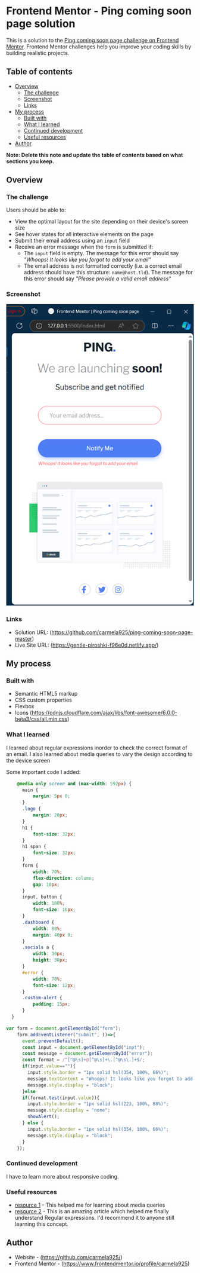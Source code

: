 # Frontend Mentor - Ping coming soon page solution

This is a solution to the [Ping coming soon page challenge on Frontend Mentor](https://www.frontendmentor.io/challenges/ping-single-column-coming-soon-page-5cadd051fec04111f7b848da). Frontend Mentor challenges help you improve your coding skills by building realistic projects. 

## Table of contents

- [Overview](#overview)
  - [The challenge](#the-challenge)
  - [Screenshot](#screenshot)
  - [Links](#links)
- [My process](#my-process)
  - [Built with](#built-with)
  - [What I learned](#what-i-learned)
  - [Continued development](#continued-development)
  - [Useful resources](#useful-resources)
- [Author](#author)

**Note: Delete this note and update the table of contents based on what sections you keep.**

## Overview

### The challenge

Users should be able to:

- View the optimal layout for the site depending on their device's screen size
- See hover states for all interactive elements on the page
- Submit their email address using an `input` field
- Receive an error message when the `form` is submitted if:
	- The `input` field is empty. The message for this error should say *"Whoops! It looks like you forgot to add your email"*
	- The email address is not formatted correctly (i.e. a correct email address should have this structure: `name@host.tld`). The message for this error should say *"Please provide a valid email address"*

### Screenshot

![](./screenshot.PNG)

### Links

- Solution URL: (https://github.com/carmela925/ping-coming-soon-page-master)
- Live Site URL: (https://gentle-piroshki-f96e0d.netlify.app/)

## My process

### Built with

- Semantic HTML5 markup
- CSS custom properties
- Flexbox
- Icons (https://cdnjs.cloudflare.com/ajax/libs/font-awesome/6.0.0-beta3/css/all.min.css) 

### What I learned

I learned about regular expressions inorder to check the correct format of an email. I also learned about media queries to vary the design according to the device screen

Some important code I added:

```css
	@media only screen and (max-width: 592px) {
	  main {
		  margin: 5px 0;
	  }
	  .logo {
		  margin: 20px;
	  }
	  h1 {
		  font-size: 32px;
	  }
	  h1 span {
		  font-size: 32px;
	  }
	  form {
		  width: 70%;
		  flex-direction: column;
		  gap: 10px;
	  }
	  input, button {
		  width: 100%;
		  font-size: 16px;
	  }
	  .dashboard {
		  width: 80%;
		  margin: 40px 0;
	  }
	  .socials a {
		  width: 30px;
		  height: 30px;
	  }
	  #error {
		  width: 70%;
		  font-size: 12px;
	  }
	  .custom-alert {
		  padding: 15px;
	  }
  }
```
```js
var form = document.getElementById("form");
	form.addEventListener("submit", ()=>{
	  event.preventDefault();
	  const input = document.getElementById("inpt");
	  const message = document.getElementById("error");
	  const format = /^[^@\s]+@[^@\s]+\.[^@\s\.]+$/;
	  if(input.value==""){
		input.style.border = "1px solid hsl(354, 100%, 66%)";
		message.textContent = "Whoops! It looks like you forgot to add your email"
		message.style.display = "block";
	  }else
	  if(format.test(input.value)){
		input.style.border = "1px solid hsl(223, 100%, 88%)";
		message.style.display = "none";
		showAlert();
	  } else {
		input.style.border = "1px solid hsl(354, 100%, 66%)";
		message.style.display = "block";
	  }
	});
```


### Continued development

I have to learn more about responsive coding.


### Useful resources

- [resource 1](https://developer.mozilla.org/en-US/docs/Web/CSS/CSS_media_queries/Using_media_queries_for_accessibility) - This helped me for learning about media queries
- [resource 2](https://developer.mozilla.org/en-US/docs/Web/JavaScript/Guide/Regular_expressions) - This is an amazing article which helped me finally understand Regular expressions. I'd recommend it to anyone still learning this concept.

## Author

- Website - (https://github.com/carmela925/)
- Frontend Mentor - (https://www.frontendmentor.io/profile/carmela925)

